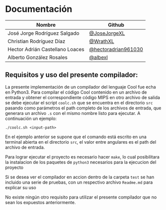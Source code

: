 # Documentación

**Nombre** | **Github**
--|--
José Jorge Rodríguez Salgado | [@JoseJorgeXL](https://github.com/JoseJorgeXL)
Christian Rodríguez Díaz  | [@WrathXL](https://github.com/WrathXL)
Hector Adrián Castellano Loaces | [@hectoradrian961030 ](https://github.com/hectoradrian961030)
Alberto González Rosales |  [@albexl](https://github.com/albexl)

## Requisitos y uso del presente compilador: 


La presente implementación de un compilador del lenguaje Cool fue echa en Python3. Para compilar el código Cool contenido en un archivo de 
entrada y obtener el correspondiente código MIPS en otro archivo de salida se debe ejecutar el script `coolc.sh` que se encuentra en
el directorio `src` pasando como parámetros el path completo de los archivos de entrada, que generara un archivo `.s` con el mismo nombre listo para ejecutar. A continuación un ejemplo:

    ./coolc.sh <input-path> 

En el ejemplo anterior se supone que el comando está escrito en una terminal abierta en el directorio `src`, el valor entre angulares es el path del archivo de entrada.

Para lograr ejecutar el proyecto es necesario hacer `make`, lo cual posibilitara la instalacion de los paquetes de `python3` necesarios para la ejecucion del proyecto

Si se desea ver el compilador en accion dentro de la carpeta `test` se han incluido una serie de pruebas, con un respectivo archivo `Readme.md` para explicar su uso

No existe ningún otro requisito para utilizar el presente compilador que no sean los expuestos anteriormente.
